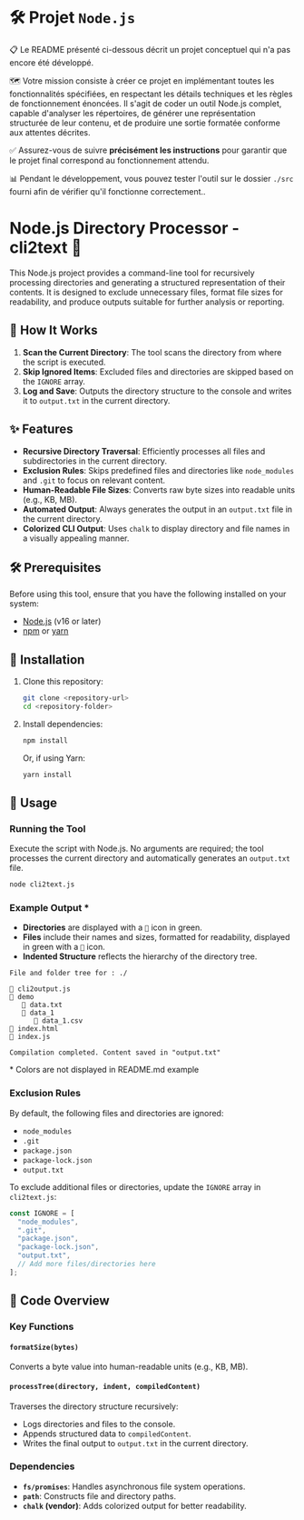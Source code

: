 # 🛠️ Projet `Node.js`

📋 Le README présenté ci-dessous décrit un projet conceptuel qui n'a pas encore été développé.  

🗺️ Votre mission consiste à créer ce projet en implémentant toutes les fonctionnalités spécifiées, en respectant les détails techniques et les règles de fonctionnement énoncées. Il s'agit de coder un outil Node.js complet, capable d'analyser les répertoires, de générer une représentation structurée de leur contenu, et de produire une sortie formatée conforme aux attentes décrites.  

✅ Assurez-vous de suivre **précisément les instructions** pour garantir que le projet final correspond au fonctionnement attendu.  

📊 Pendant le développement, vous pouvez tester l'outil sur le dossier ``./src`` fourni afin de vérifier qu'il fonctionne correctement..

# Node.js Directory Processor - **cli2text** 🚀

This Node.js project provides a command-line tool for recursively processing directories and generating a structured representation of their contents. It is designed to exclude unnecessary files, format file sizes for readability, and produce outputs suitable for further analysis or reporting.

## 🌟 How It Works

1. **Scan the Current Directory**: The tool scans the directory from where the script is executed.
2. **Skip Ignored Items**: Excluded files and directories are skipped based on the `IGNORE` array.
3. **Log and Save**: Outputs the directory structure to the console and writes it to `output.txt` in the current directory.

## ✨ Features

- **Recursive Directory Traversal**: Efficiently processes all files and subdirectories in the current directory.
- **Exclusion Rules**: Skips predefined files and directories like `node_modules` and `.git` to focus on relevant content.
- **Human-Readable File Sizes**: Converts raw byte sizes into readable units (e.g., KB, MB).
- **Automated Output**: Always generates the output in an `output.txt` file in the current directory.
- **Colorized CLI Output**: Uses `chalk` to display directory and file names in a visually appealing manner.

## 🛠️ Prerequisites

Before using this tool, ensure that you have the following installed on your system:

- [Node.js](https://nodejs.org/) (v16 or later)
- [npm](https://www.npmjs.com/) or [yarn](https://yarnpkg.com/)

## 🚀 Installation

1. Clone this repository:

   ```bash
   git clone <repository-url>
   cd <repository-folder>
   ```

2. Install dependencies:

   ```bash
   npm install
   ```

   Or, if using Yarn:

   ```bash
   yarn install
   ```

## 🎯 Usage

### Running the Tool

Execute the script with Node.js. No arguments are required; the tool processes the current directory and automatically generates an `output.txt` file.

```bash
node cli2text.js
```

### Example Output *

- **Directories** are displayed with a `📂` icon in green.
- **Files** include their names and sizes, formatted for readability, displayed in green with a `📄` icon.
- **Indented Structure** reflects the hierarchy of the directory tree.

```text
File and folder tree for : ./

📄 cli2output.js
📂 demo
   📄 data.txt
   📂 data_1
      📄 data_1.csv
📄 index.html
📄 index.js

Compilation completed. Content saved in "output.txt"
```

\* Colors are not displayed in README.md example

### Exclusion Rules

By default, the following files and directories are ignored:

- `node_modules`
- `.git`
- `package.json`
- `package-lock.json`
- `output.txt`

To exclude additional files or directories, update the `IGNORE` array in `cli2text.js`:

```javascript
const IGNORE = [
  "node_modules",
  ".git",
  "package.json",
  "package-lock.json",
  "output.txt",
  // Add more files/directories here
];
```

## 📄 Code Overview

### Key Functions

#### `formatSize(bytes)`

Converts a byte value into human-readable units (e.g., KB, MB).

#### `processTree(directory, indent, compiledContent)`

Traverses the directory structure recursively:
- Logs directories and files to the console.
- Appends structured data to `compiledContent`.
- Writes the final output to `output.txt` in the current directory.

### Dependencies

- **`fs/promises`**: Handles asynchronous file system operations.
- **`path`**: Constructs file and directory paths.
- **`chalk` (vendor)**: Adds colorized output for better readability.